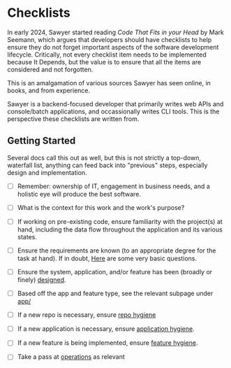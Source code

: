 # Checklists

In early 2024, Sawyer started reading *Code That Fits in your Head* by Mark Seemann, which argues
that developers should have checklists to help ensure they do not forget important aspects of the
software development lifecycle. Critically, not every checklist item needs to be implemented because
It Depends, but the value is to ensure that all the items are considered and not forgotten.

This is an amalgamation of various sources Sawyer has seen online, in books, and from experience.

Sawyer is a backend-focused developer that primarily writes web APIs and console/batch applications,
and occassionally writes CLI tools. This is the perspective these checklists are written from.

## Getting Started

Several docs call this out as well, but this is not strictly a top-down, waterfall list, anything
can feed back into "previous" steps, especially design and implementation.

- [ ] Remember: ownership of IT, engagement in business needs, and a holistic eye will produce the
best software.
- [ ] What is the context for this work and the work's purpose?
- [ ] If working on pre-existing code, ensure familiarity with the project(s) at hand, including the
data flow throughout the application and its various states.
- [ ] Ensure the requirements are known (to an appropriate degree for the task at hand). If in
doubt, [Here](./requirements.md) are some very basic questions.
- [ ] Ensure the system, application, and/or feature has been (broadly or finely)
[designed](./design.md).
- [ ] Based off the app and feature type, see the relevant subpage under [app/](./app/)
- [ ] If a new repo is necessary, ensure [repo hygiene](./repoHygiene.md)
- [ ] If a new application is necessary, ensure [application hygiene](./appHygiene.md).
- [ ] If a new feature is being implemented, ensure [feature hygiene](./featureHygiene.md).
- [ ] Take a pass at [operations](./operations.md) as relevant

